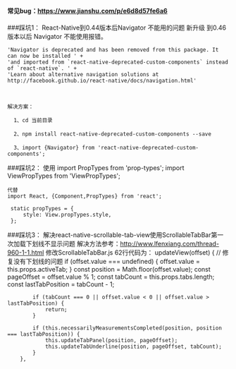 ####  常见bug：https://www.jianshu.com/p/e6d8d57fe6a6
###踩坑1：
    React-Native到0.44版本后Navigator 不能用的问题
    新升级  到0.46版本以后 Navigator 不能使用报错。
    
    'Navigator is deprecated and has been removed from this package. It can now be installed ' +
    'and imported from `react-native-deprecated-custom-components` instead of `react-native`. ' +
    'Learn about alternative navigation solutions at http://facebook.github.io/react-native/docs/navigation.html'
    
     
    
    解决方案：
    
      1、cd 当前目录
    
      2、npm install react-native-deprecated-custom-components --save
    
      3、import {Navigator} from 'react-native-deprecated-custom-components';
      
###踩坑2：
    使用
    import PropTypes from 'prop-types';
    import ViewPropTypes from 'ViewPropTypes';
    
    代替
    import React, {Component,PropTypes} from 'react';
    
     static propTypes = {
         style: View.propTypes.style,
     };


###踩坑3：
    解决react-native-scrollable-tab-view使用ScrollableTabBar第一次加载下划线不显示问题
    解决方法参考：http://www.lfenxiang.com/thread-960-1-1.html
    修改ScrollableTabBar.js 62行代码为：
    updateView(offset) {
            // 修复没有下划线的问题
            if (offset.value === undefined) {
                offset.value = this.props.activeTab;
            }
            const position = Math.floor(offset.value);
            const pageOffset = offset.value % 1;
            const tabCount = this.props.tabs.length;
            const lastTabPosition = tabCount - 1;

            if (tabCount === 0 || offset.value < 0 || offset.value > lastTabPosition) {
                return;
            }

            if (this.necessarilyMeasurementsCompleted(position, position === lastTabPosition)) {
                this.updateTabPanel(position, pageOffset);
                this.updateTabUnderline(position, pageOffset, tabCount);
            }
        },
